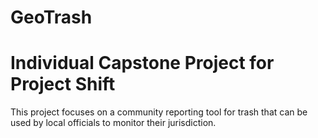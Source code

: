 # GeoTrash
# Individual Capstone Project for Project Shift

This project focuses on a community reporting tool for trash that can be used by local officials to monitor their jurisdiction.
